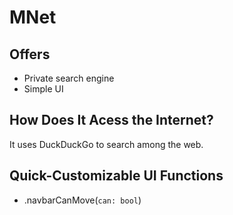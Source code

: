 # MNet
## Offers
- Private search engine
- Simple UI

## How Does It Acess the Internet?
It uses DuckDuckGo to search among the web. 

## Quick-Customizable UI Functions
- .navbarCanMove(`can: bool`)
